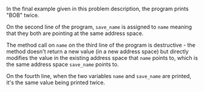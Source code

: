 In the final example given in this problem description, the program prints
"BOB" twice. 

On the second line of the program, `save_name` is assigned to `name` meaning
that they both are pointing at the same address space.

The method call on `name` on the third line of the program is destructive - the
method doesn't return a new value (in a new address space) but directly
modifies the value in the existing address space that `name` points to, which
is the same address space `save_name` points to.

On the fourth line, when the two variables `name` and `save_name` are printed,
it's the same value being printed twice.